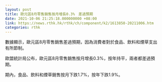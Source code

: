 ```yaml
---
layout: post
title: 歐元區8月零售銷售按月增長0.3%　差過預期
date: 2021-10-06 21:25:18.000000000 +08:00
link: https://news.rthk.hk/rthk/ch/component/k2/1613850-20211006.htm
categories: rthk
---
```


數據顯示，歐元區8月零售銷售差過預期，因為消費者對於食品、飲料和煙草支出有所節制。

歐盟統計局公布，歐元區8月零售銷售按月增長0.3%，按年持平，兩者都差過預期。

期內，食品、飲料和煙草銷售按月下跌1.7%，按年下跌1.9%。
